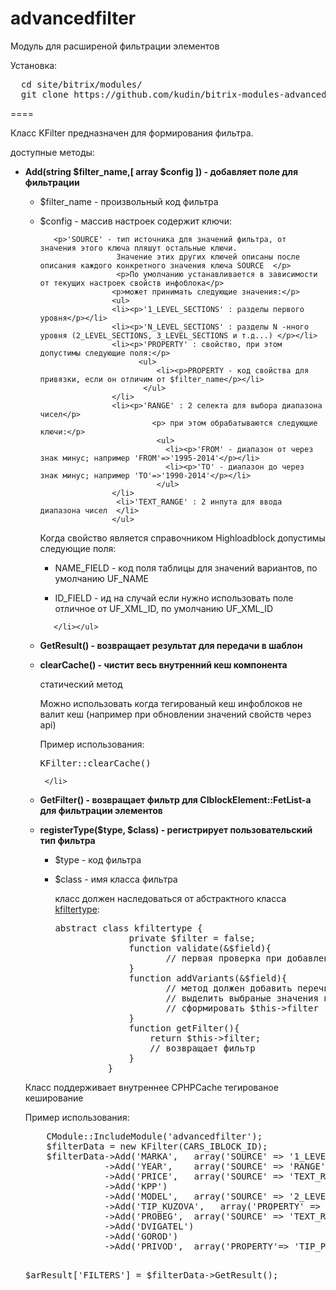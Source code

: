 advancedfilter
====

<p>Модуль для расширеной фильтрации элементов</p>
<p>Установка:</p>
<pre>  cd site/bitrix/modules/ 
  git clone https://github.com/kudin/bitrix-modules-advancedfilter.git advancedfilter 
</pre>
 
==== 

<p>Класс KFilter предназначен для формирования фильтра.</p>
<p>доступные методы:</p>
<ul>

  <li><p><b>Add(string $filter_name,[ array $config ]) - добавляет поле для фильтрации</b></p> 
     <ul><li>
        <p>$filter_name - произвольный код фильтра</p>
    </li>
     <li>
     <p>$config - массив настроек содержит ключи:</p>
     
       <p>'SOURCE' - тип источника для значений фильтра, от значения этого ключа пляшут остальные ключи.
                     Значение этих других ключей описаны после описания каждого конкретного значения ключа SOURCE  </p>
                     <p>По умолчанию устанавливается в зависимости от текущих настроек свойств инфоблока</p>
                    <p>может принимать следующие значения:</p> 
                    <ul>
                    <li><p>'1_LEVEL_SECTIONS' : разделы первого уровня</p></li>
                    <li><p>'N_LEVEL_SECTIONS' : разделы N -нного уровня (2_LEVEL_SECTIONS, 3_LEVEL_SECTIONS и т.д...) </p></li> 
                    <li><p>'PROPERTY' : свойство, при этом допустимы следующие поля:</p>
                          <ul>
                              <li><p>PROPERTY - код свойства для привязки, если он отличим от $filter_name</p></li>
                           </ul>
                    </li>
                    <li><p>'RANGE' : 2 селекта для выбора диапазона чисел</p>
                             <p> при этом обрабатываются следующие ключи:</p>
                              <ul>
                                <li><p>'FROM' - диапазон от через знак минус; например 'FROM'=>'1995-2014'</p></li>
                                <li><p>'TO' - диапазон до через знак минус; например 'TO'=>'1990-2014'</p></li>
                              </ul>
                    </li> 
                     <li>'TEXT_RANGE' : 2 инпута для ввода диапазона чисел  </li>
                    </ul> 
 <P>Когда свойство является справочником Highloadblock допустимы следующие поля:</P>
                           <ul> 
                              <li><p>NAME_FIELD - код поля таблицы для значений вариантов, по умолчанию UF_NAME</p></li>
                              <li><p>ID_FIELD - ид на случай если нужно использовать поле отличное от UF_XML_ID, по умолчанию UF_XML_ID</p></li> 
                          </ul>
                     </li>


       </li></ul>
   </li>
   
  <li><p><b>GetResult() - возвращает результат для передачи в шаблон</b></p></li>
        <li><p><b>clearCache() - чистит весь внутренний кеш компонента</b></p>
         <p>статический метод</p>
         <p>Можно использовать когда тегированый кеш инфоблоков не валит кеш (например при обновлении значений свойств через api)</p>
         <p>Пример использования: <pre>KFilter::clearCache()</pre></p>

     </li>
  <li><p><b>GetFilter() - возвращает фильтр для CIblockElement::FetList-a для фильтрации элементов</b></p></li>
    <li>
      <p><b>registerType($type, $class) - регистрирует пользовательский тип фильтра</b></p>
       <ul>
              <li><p> $type - код фильтра</p></li>
         <li><p>$class - имя класса фильтра</p>
         <p> класс должен наследоваться от абстрактного класса <a href='https://github.com/kudin/bitrix-modules-advancedfilter/blob/master/classes/usertypes/kfiltertype.php'>kfiltertype</a>:</p>
          <pre>abstract class kfiltertype { 
              private $filter = false; 
              function validate(&$field){
                     // первая проверка при добавлении поля  
              }     
              function addVariants(&$field){
                     // метод должен добавить перечисляемые варианты в $field['VARIANTS']
                     // выделить выбраные значения по массиву $_REQUEST
                     // сформировать $this->filter
              }    
              function getFilter(){
                  return $this->filter;
                  // возвращает фильтр 
              }
          }</pre></li></ul>
    </li>
</ul>


<p>Класс поддерживает внутреннее CPHPCache тегированое кеширование</p>

<p>Пример использования:</p>
<pre>
    CModule::IncludeModule('advancedfilter'); 
    $filterData = new KFilter(CARS_IBLOCK_ID);
    $filterData->Add('MARKA',   array('SOURCE' => '1_LEVEL_SECTIONS'))
               ->Add('YEAR',    array('SOURCE' => 'RANGE', 'FROM'=>'1980-' . date('Y'), 'TO'=>'1980-' . date('Y')) )
               ->Add('PRICE',   array('SOURCE' => 'TEXT_RANGE'))
               ->Add('KPP')
               ->Add('MODEL',   array('SOURCE' => '2_LEVEL_SECTIONS', 'LINKTO' => 'MARKA'))
               ->Add('TIP_KUZOVA',   array('PROPERTY' => 'KUZOV'))
               ->Add('PROBEG',  array('SOURCE' => 'TEXT_RANGE'))
               ->Add('DVIGATEL')
               ->Add('GOROD')
               ->Add('PRIVOD',  array('PROPERTY'=> 'TIP_PRIVODA')); 
            
   $arResult['FILTERS'] = $filterData->GetResult();
</pre>   
  
   
